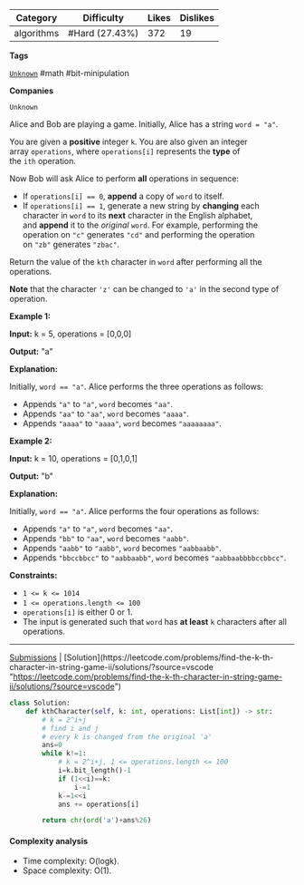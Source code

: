 | Category   | Difficulty     | Likes | Dislikes |
| ---------- | -------------- | ----- | -------- |
| algorithms | #Hard (27.43%) | 372   | 19       |

**Tags**

[`Unknown`](https://leetcode.com/tag/Unknown?source=vscode "https://leetcode.com/tag/Unknown?source=vscode") #math #bit-minipulation 

**Companies**

`Unknown`

Alice and Bob are playing a game. Initially, Alice has a string `word = "a"`.

You are given a **positive** integer `k`. You are also given an integer array `operations`, where `operations[i]` represents the **type** of the `ith` operation.

Now Bob will ask Alice to perform **all** operations in sequence:

- If `operations[i] == 0`, **append** a copy of `word` to itself.
- If `operations[i] == 1`, generate a new string by **changing** each character in `word` to its **next** character in the English alphabet, and **append** it to the _original_ `word`. For example, performing the operation on `"c"` generates `"cd"` and performing the operation on `"zb"` generates `"zbac"`.

Return the value of the `kth` character in `word` after performing all the operations.

**Note** that the character `'z'` can be changed to `'a'` in the second type of operation.

**Example 1:**

**Input:** k = 5, operations = [0,0,0]

**Output:** "a"

**Explanation:**

Initially, `word == "a"`. Alice performs the three operations as follows:

- Appends `"a"` to `"a"`, `word` becomes `"aa"`.
- Appends `"aa"` to `"aa"`, `word` becomes `"aaaa"`.
- Appends `"aaaa"` to `"aaaa"`, `word` becomes `"aaaaaaaa"`.

**Example 2:**

**Input:** k = 10, operations = [0,1,0,1]

**Output:** "b"

**Explanation:**

Initially, `word == "a"`. Alice performs the four operations as follows:

- Appends `"a"` to `"a"`, `word` becomes `"aa"`.
- Appends `"bb"` to `"aa"`, `word` becomes `"aabb"`.
- Appends `"aabb"` to `"aabb"`, `word` becomes `"aabbaabb"`.
- Appends `"bbccbbcc"` to `"aabbaabb"`, `word` becomes `"aabbaabbbbccbbcc"`.

**Constraints:**

- `1 <= k <= 1014`
- `1 <= operations.length <= 100`
- `operations[i]` is either 0 or 1.
- The input is generated such that `word` has **at least** `k` characters after all operations.

---

[Submissions](https://leetcode.com/problems/find-the-k-th-character-in-string-game-ii/submissions/?source=vscode "https://leetcode.com/problems/find-the-k-th-character-in-string-game-ii/submissions/?source=vscode") | [Solution](https://leetcode.com/problems/find-the-k-th-character-in-string-game-ii/solutions/?source=vscode "https://leetcode.com/problems/find-the-k-th-character-in-string-game-ii/solutions/?source=vscode")

```python
class Solution:
    def kthCharacter(self, k: int, operations: List[int]) -> str:
        # k = 2^i+j
        # find i and j
        # every k is changed from the original 'a'
        ans=0
        while k!=1:
            # k = 2^i+j, 1 <= operations.length <= 100
            i=k.bit_length()-1
            if (1<<i)==k:
                i-=1
            k-=1<<i
            ans += operations[i]

        return chr(ord('a')+ans%26)
```

#### Complexity analysis

- Time complexity: O(logk).
- Space complexity: O(1).